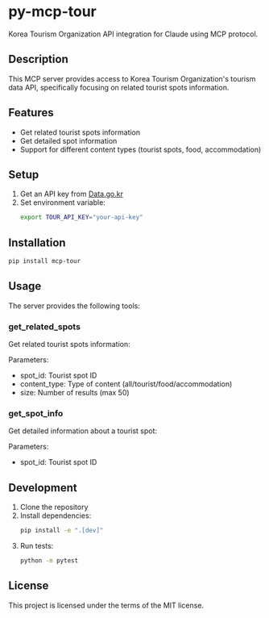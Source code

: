 # py-mcp-tour

Korea Tourism Organization API integration for Claude using MCP protocol.

## Description

This MCP server provides access to Korea Tourism Organization's tourism data API, specifically focusing on related tourist spots information.

## Features

- Get related tourist spots information
- Get detailed spot information
- Support for different content types (tourist spots, food, accommodation)

## Setup

1. Get an API key from [Data.go.kr](https://www.data.go.kr)
2. Set environment variable:
   ```bash
   export TOUR_API_KEY="your-api-key"
   ```

## Installation

```bash
pip install mcp-tour
```

## Usage

The server provides the following tools:

### get_related_spots

Get related tourist spots information:

Parameters:
- spot_id: Tourist spot ID
- content_type: Type of content (all/tourist/food/accommodation)
- size: Number of results (max 50)

### get_spot_info

Get detailed information about a tourist spot:

Parameters:
- spot_id: Tourist spot ID

## Development

1. Clone the repository
2. Install dependencies:
   ```bash
   pip install -e ".[dev]"
   ```
3. Run tests:
   ```bash
   python -m pytest
   ```

## License

This project is licensed under the terms of the MIT license.
